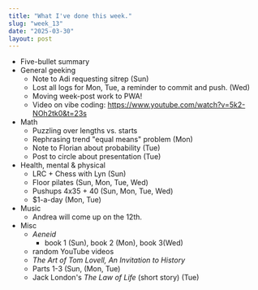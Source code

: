 ```yaml
---
title: "What I've done this week."
slug: "week_13"
date: "2025-03-30"
layout: post
---
```


* Five-bullet summary
* General geeking
    - Note to Adi requesting sitrep (Sun)
    - Lost all logs for Mon, Tue, a reminder to commit and push. (Wed)
    - Moving week-post work to PWA!
    - Video on vibe coding: https://www.youtube.com/watch?v=5k2-NOh2tk0&t=23s
* Math
    - Puzzling over lengths vs. starts
    - Rephrasing trend "equal means" problem (Mon)
    - Note to Florian about probability (Tue)
    - Post to circle about presentation (Tue)
* Health, mental & physical
    - LRC + Chess with Lyn (Sun)
    - Floor pilates (Sun, Mon, Tue, Wed)
    - Pushups 4x35 + 40 (Sun, Mon, Tue, Wed)
    - $1-a-day (Mon, Tue)
* Music
    - Andrea will come up on the 12th.
* Misc
    - *Aeneid*
    	- book 1 (Sun), book 2 (Mon), book 3(Wed)
	- random YouTube videos
    - *The Art of Tom Lovell, An Invitation to History*
	- Parts 1-3 (Sun, (Mon, Tue)
    - Jack London's *The Law of Life* (short story) (Tue)

